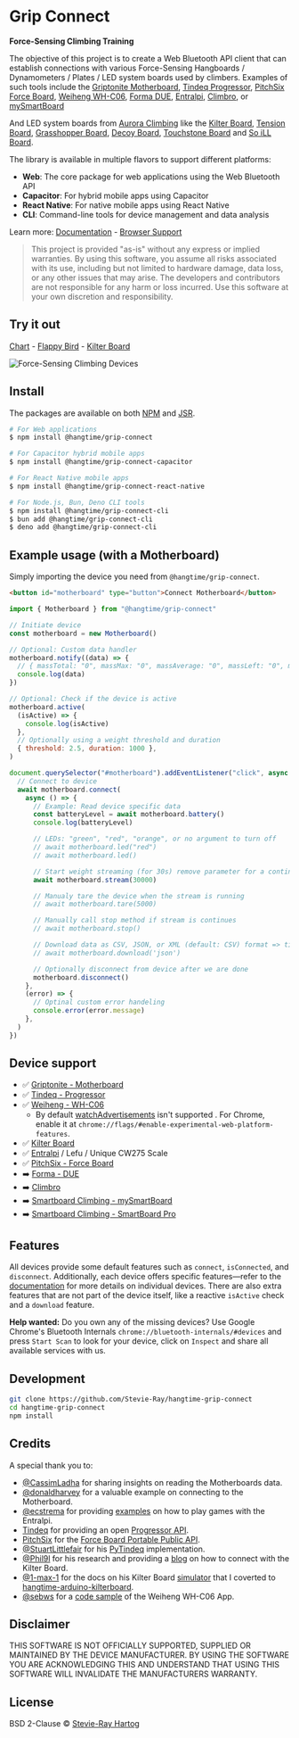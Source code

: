 # Grip Connect

**Force-Sensing Climbing Training**

The objective of this project is to create a Web Bluetooth API client that can establish connections with various
Force-Sensing Hangboards / Dynamometers / Plates / LED system boards used by climbers. Examples of such tools include
the [Griptonite Motherboard](https://griptonite.io/shop/motherboard/),
[Tindeq Progressor](https://tindeq.com/product/progressor/),
[PitchSix Force Board](https://pitchsix.com/products/force-board-portable),
[Weiheng WH-C06](https://weihengmanufacturer.com/products/wh-c06-bluetooth-300kg-hanging-scale/),
[Forma DUE](https://forma.training/products/due-pre-sale), [Entralpi](https://entralpi.com/),
[Climbro](https://climbro.com/), or [mySmartBoard](https://www.smartboard-climbing.com/)

And LED system boards from [Aurora Climbing](https://auroraclimbing.com/) like the
[Kilter Board](https://settercloset.com/pages/the-kilter-board),
[Tension Board](https://tensionclimbing.com/product/tension-board-2/),
[Grasshopper Board](https://grasshopperclimbing.com/products/),
[Decoy Board](https://decoy-holds.com/pages/decoy-board), [Touchstone Board](https://touchstoneboardapp.com/) and
[So iLL Board](https://apps.apple.com/us/app/so-ill-board/id1358056082).

The library is available in multiple flavors to support different platforms:

- **Web**: The core package for web applications using the Web Bluetooth API
- **Capacitor**: For hybrid mobile apps using Capacitor
- **React Native**: For native mobile apps using React Native
- **CLI**: Command-line tools for device management and data analysis

Learn more: [Documentation](https://stevie-ray.github.io/hangtime-grip-connect/) -
[Browser Support](https://caniuse.com/web-bluetooth)

> This project is provided "as-is" without any express or implied warranties. By using this software, you assume all
> risks associated with its use, including but not limited to hardware damage, data loss, or any other issues that may
> arise. The developers and contributors are not responsible for any harm or loss incurred. Use this software at your
> own discretion and responsibility.

## Try it out

[Chart](https://grip-connect.vercel.app/) - [Flappy Bird](https://grip-connect-flappy-bird.vercel.app/) -
[Kilter Board](https://grip-connect-kilter-board.vercel.app/?route=p1083r15p1117r15p1164r12p1185r12p1233r13p1282r13p1303r13p1372r13p1392r14p1505r15)

![Force-Sensing Climbing Devices](https://github.com/user-attachments/assets/c1a8ef3b-8d94-47b6-84a6-f73893e948d6)

## Install

The packages are available on both [NPM](https://www.npmjs.com/package/@hangtime/grip-connect) and
[JSR](https://jsr.io/@hangtime/grip-connect).

```sh [npm]
# For Web applications
$ npm install @hangtime/grip-connect

# For Capacitor hybrid mobile apps
$ npm install @hangtime/grip-connect-capacitor

# For React Native mobile apps
$ npm install @hangtime/grip-connect-react-native

# For Node.js, Bun, Deno CLI tools
$ npm install @hangtime/grip-connect-cli
$ bun add @hangtime/grip-connect-cli
$ deno add @hangtime/grip-connect-cli
```

## Example usage (with a Motherboard)

Simply importing the device you need from `@hangtime/grip-connect`.

```html
<button id="motherboard" type="button">Connect Motherboard</button>
```

```js
import { Motherboard } from "@hangtime/grip-connect"

// Initiate device
const motherboard = new Motherboard()

// Optional: Custom data handler
motherboard.notify((data) => {
  // { massTotal: "0", massMax: "0", massAverage: "0", massLeft: "0", massCenter: "0", massRight: "0" }
  console.log(data)
})

// Optional: Check if the device is active
motherboard.active(
  (isActive) => {
    console.log(isActive)
  },
  // Optionally using a weight threshold and duration
  { threshold: 2.5, duration: 1000 },
)

document.querySelector("#motherboard").addEventListener("click", async () => {
  // Connect to device
  await motherboard.connect(
    async () => {
      // Example: Read device specific data
      const batteryLevel = await motherboard.battery()
      console.log(batteryLevel)

      // LEDs: "green", "red", "orange", or no argument to turn off
      // await motherboard.led("red")
      // await motherboard.led()

      // Start weight streaming (for 30s) remove parameter for a continues stream
      await motherboard.stream(30000)

      // Manualy tare the device when the stream is running
      // await motherboard.tare(5000)

      // Manually call stop method if stream is continues
      // await motherboard.stop()

      // Download data as CSV, JSON, or XML (default: CSV) format => timestamp, frame, battery, samples, masses
      // await motherboard.download('json')

      // Optionally disconnect from device after we are done
      motherboard.disconnect()
    },
    (error) => {
      // Optinal custom error handeling
      console.error(error.message)
    },
  )
})
```

## Device support

- ✅ [Griptonite - Motherboard](https://stevie-ray.github.io/hangtime-grip-connect/devices/motherboard.html)
- ✅ [Tindeq - Progressor](https://stevie-ray.github.io/hangtime-grip-connect/devices/progressor.html)
- ✅ [Weiheng - WH-C06](https://stevie-ray.github.io/hangtime-grip-connect/devices/wh-c06.html)
  - By default [watchAdvertisements](https://chromestatus.com/feature/5180688812736512) isn't supported . For Chrome,
    enable it at `chrome://flags/#enable-experimental-web-platform-features`.
- ✅ [Kilter Board](https://stevie-ray.github.io/hangtime-grip-connect/devices/kilterboard.html)
- ✅ [Entralpi](https://stevie-ray.github.io/hangtime-grip-connect/devices/entralpi.html) / Lefu / Unique CW275 Scale
- ✅ [PitchSix - Force Board](https://stevie-ray.github.io/hangtime-grip-connect/devices/forceboard.html)
- ➡️ [Forma - DUE](https://stevie-ray.github.io/hangtime-grip-connect/devices/due.html)
- ➡️ [Climbro](https://stevie-ray.github.io/hangtime-grip-connect/devices/climbro.html)
- ➡️ [Smartboard Climbing - mySmartBoard](https://stevie-ray.github.io/hangtime-grip-connect/devices/mysmartboard.html)
- ➡️
  [Smartboard Climbing - SmartBoard Pro](https://stevie-ray.github.io/hangtime-grip-connect/devices/smartboard-pro.html)

## Features

All devices provide some default features such as `connect`, `isConnected`, and `disconnect`. Additionally, each device
offers specific features—refer to the [documentation](https://stevie-ray.github.io/hangtime-grip-connect/devices/) for
more details on individual devices. There are also extra features that are not part of the device itself, like a
reactive `isActive` check and a `download` feature.

**Help wanted:** Do you own any of the missing devices? Use Google Chrome's Bluetooth Internals
`chrome://bluetooth-internals/#devices` and press `Start Scan` to look for your device, click on `Inspect` and share all
available services with us.

## Development

```bash
git clone https://github.com/Stevie-Ray/hangtime-grip-connect
cd hangtime-grip-connect
npm install
```

## Credits

A special thank you to:

- [@CassimLadha](https://github.com/CassimLadha) for sharing insights on reading the Motherboards data.
- [@donaldharvey](https://github.com/donaldharvey) for a valuable example on connecting to the Motherboard.
- [@ecstrema](https://github.com/ecstrema) for providing [examples](https://github.com/ecstrema/entralpi-games) on how
  to play games with the Entralpi.
- [Tindeq](https://tindeq.com/) for providing an open [Progressor API](https://tindeq.com/progressor_api/).
- [PitchSix](https://pitchsix.com/) for the [Force Board Portable Public API](https://pitchsix.com/pages/downloads).
- [@StuartLittlefair](https://github.com/StuartLittlefair) for his
  [PyTindeq](https://github.com/StuartLittlefair/PyTindeq) implementation.
- [@Phil9l](https://github.com/phil9l) for his research and providing a [blog](https://bazun.me/blog/kiterboard/) on how
  to connect with the Kilter Board.
- [@1-max-1](https://github.com/1-max-1) for the docs on his Kilter Board
  [simulator](https://github.com/1-max-1/fake_kilter_board) that I coverted to
  [hangtime-arduino-kilterboard](https://github.com/Stevie-Ray/hangtime-arduino-kilterboard).
- [@sebws](https://github.com/sebws) for a [code sample](https://github.com/sebws/Crane) of the Weiheng WH-C06 App.

## Disclaimer

THIS SOFTWARE IS NOT OFFICIALLY SUPPORTED, SUPPLIED OR MAINTAINED BY THE DEVICE MANUFACTURER. BY USING THE SOFTWARE YOU
ARE ACKNOWLEDGING THIS AND UNDERSTAND THAT USING THIS SOFTWARE WILL INVALIDATE THE MANUFACTURERS WARRANTY.

## License

BSD 2-Clause © [Stevie-Ray Hartog](https://github.com/Stevie-Ray)
